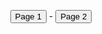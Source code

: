 <!DOCTYPE HTML>
<html>
<head>
    <meta charset="UTF-8"/>
</head>

<body>

<p style="text-align: center"><button onclick="pageTurn('act1')">Page 1</button> - <button onclick="pageTurn('act2')">Page 2</button></p>

<div id="act1" style="display: none">
Naoshi: Alright, gang. Let's see how this markdown business works.

Nonnie: ... You already lost me.

Naoshi: But this could *revolutionize* the way we write our eps!

Nonnie: Meh. Fine. I'll try it.

Naoshi: ~~Disregard this.~~

Avi: <span style="color: red">Hey, check it out!</span>

Nonnie: I see you found the markers.

Hunter: Uh... Naoshi?

Naoshi-Happy: Hey, Hunter! Come on, give this a go!

Dr. Wily: *What is the meaning of this?!*

Avi: Aw, it's the fun police...
</div>

<div id="act2" style="display: none">
Hunter: So we're turning pages now?

Nonnie: Seems like it.

Dr. Wily: *Where* do you think you're going?

Avi: Quick, turn the page again!
</div>

<div id="targetDiv"></div>




<script src="assets/js/script-pageturn.js"></script>




<script src="assets/js/EpFormatter.js"></script>